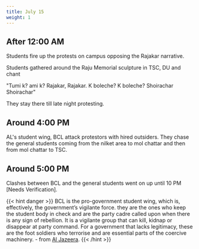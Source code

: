 ```yaml
---
title: July 15
weight: 1
---
```

## After 12:00 AM

Students fire up the protests on campus opposing the Rajakar narrative.

Students gathered around the Raju Memorial sculpture in TSC, DU and chant

"Tumi k? ami k? Rajakar, Rajakar.
K boleche? K boleche? Shoirachar Shoirachar"

They stay there till late night protesting.

## Around 4:00 PM

AL's student wing, BCL attack protestors with hired outsiders. They chase the general students coming from the nilket area to mol chattar and then from mol chattar to TSC.

## Around 5:00 PM

Clashes between BCL and the general students went on up until 10 PM [Needs Verification].

{{< hint danger >}}
BCL is the pro-government student wing, which is, effectively, the government’s vigilante force. they are the ones who keep the student body in check and are the party cadre called upon when there is any sign of rebellion. It is a vigilante group that can kill, kidnap or disappear at party command. For a government that lacks legitimacy, these are the foot soldiers who terrorise and are essential parts of the coercive machinery. - from [Al Jazeera](https://www.aljazeera.com/opinions/2024/7/23/bangladesh-protests-are-no-longer-about-the-quota-system).
{{< /hint >}}